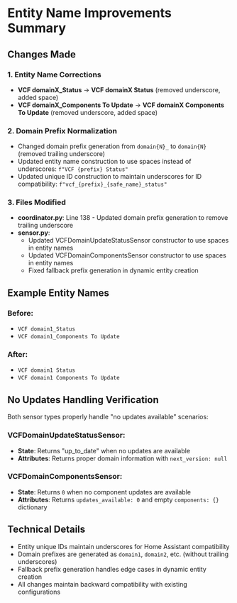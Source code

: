 # Entity Name Improvements Summary

## Changes Made

### 1. Entity Name Corrections
- **VCF domainX_Status** → **VCF domainX Status** (removed underscore, added space)
- **VCF domainX_Components To Update** → **VCF domainX Components To Update** (removed underscore, added space)

### 2. Domain Prefix Normalization
- Changed domain prefix generation from `domain{N}_` to `domain{N}` (removed trailing underscore)
- Updated entity name construction to use spaces instead of underscores: `f"VCF {prefix} Status"`
- Updated unique ID construction to maintain underscores for ID compatibility: `f"vcf_{prefix}_{safe_name}_status"`

### 3. Files Modified
- **coordinator.py**: Line 138 - Updated domain prefix generation to remove trailing underscore
- **sensor.py**: 
  - Updated VCFDomainUpdateStatusSensor constructor to use spaces in entity names
  - Updated VCFDomainComponentsSensor constructor to use spaces in entity names
  - Fixed fallback prefix generation in dynamic entity creation

## Example Entity Names

### Before:
- `VCF domain1_Status`
- `VCF domain1_Components To Update`

### After:
- `VCF domain1 Status`
- `VCF domain1 Components To Update`

## No Updates Handling Verification

Both sensor types properly handle "no updates available" scenarios:

### VCFDomainUpdateStatusSensor:
- **State**: Returns "up_to_date" when no updates are available
- **Attributes**: Returns proper domain information with `next_version: null`

### VCFDomainComponentsSensor:
- **State**: Returns `0` when no component updates are available
- **Attributes**: Returns `updates_available: 0` and empty `components: {}` dictionary

## Technical Details

- Entity unique IDs maintain underscores for Home Assistant compatibility
- Domain prefixes are generated as `domain1`, `domain2`, etc. (without trailing underscores)
- Fallback prefix generation handles edge cases in dynamic entity creation
- All changes maintain backward compatibility with existing configurations
